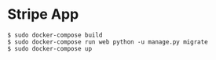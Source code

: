 # Stripe App

```
$ sudo docker-compose build
$ sudo docker-compose run web python -u manage.py migrate
$ sudo docker-compose up
```
